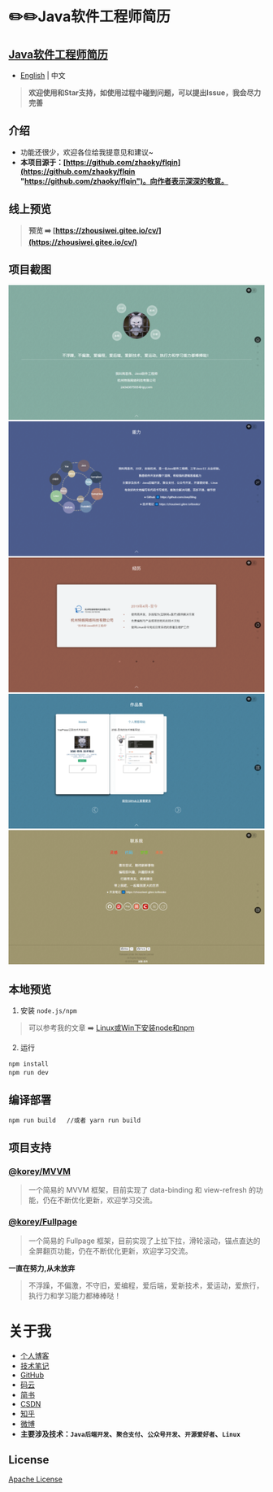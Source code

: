 # ✏️✏️Java软件工程师简历 <GitHubLink repo="JoeyBling/cv"/>

## [Java软件工程师简历](https://zhousiwei.gitee.io/cv/)

- [English](cv.en.md) | 中文

> **欢迎使用和Star支持，如使用过程中碰到问题，可以提出Issue，我会尽力完善**

## 介绍
- 功能还很少，欢迎各位给我提意见和建议~
- **本项目源于：[https://github.com/zhaoky/flqin](https://github.com/zhaoky/flqin "https://github.com/zhaoky/flqin")。向作者表示深深的敬意。**

## 线上预览

> **预览 ➡️ [https://zhousiwei.gitee.io/cv/](https://zhousiwei.gitee.io/cv/)**

## 项目截图

[![試毅-思伟的个人简历](../assets/opensource/cn/1_mini.png "試毅-思伟的个人简历")](https://zhousiwei.gitee.io/cv/ "試毅-思伟的个人简历")
[![試毅-思伟的个人简历](../assets/opensource/cn/2_mini.png "試毅-思伟的个人简历")](https://zhousiwei.gitee.io/cv/ "試毅-思伟的个人简历")
[![試毅-思伟的个人简历](../assets/opensource/cn/3_mini.png "試毅-思伟的个人简历")](https://zhousiwei.gitee.io/cv/ "試毅-思伟的个人简历")
[![試毅-思伟的个人简历](../assets/opensource/cn/4_mini.png "試毅-思伟的个人简历")](https://zhousiwei.gitee.io/cv/ "試毅-思伟的个人简历")
[![試毅-思伟的个人简历](../assets/opensource/cn/5_mini.png "試毅-思伟的个人简历")](https://zhousiwei.gitee.io/cv/ "試毅-思伟的个人简历")

## 本地预览
1. 安装 `node.js/npm`
> 可以参考我的文章 ➡️ [Linux或Win下安装node和npm](https://www.jianshu.com/p/f8b0a4f7a822)

2. 运行
```bash
npm install
npm run dev
```

## 编译部署
```bash
npm run build   //或者 yarn run build
```

## 项目支持

### [@korey/MVVM](https://github.com/zhaoky/mvvm)

> 一个简易的 MVVM 框架，目前实现了 data-binding 和 view-refresh 的功能，仍在不断优化更新，欢迎学习交流。

### [@korey/Fullpage](https://github.com/zhaoky/fullpage)

> 一个简易的 Fullpage 框架，目前实现了上拉下拉，滑轮滚动，锚点直达的全屏翻页功能，仍在不断优化更新，欢迎学习交流。

**一直在努力,从未放弃**
> 不浮躁，不偏激，不守旧，爱编程，爱后端，爱新技术，爱运动，爱旅行，执行力和学习能力都棒棒哒！

# 关于我
- [个人博客](https://zhousiwei.gitee.io/)
- [技术笔记](https://zhousiwei.gitee.io/ibooks/)
- [GitHub](https://github.com/JoeyBling)
- [码云](https://gitee.com/zhousiwei)
- [简书](https://www.jianshu.com/u/02cbf31a043a)
- [CSDN](https://blog.csdn.net/qq_30930805)
- [知乎](https://www.zhihu.com/people/joeybling)
- [微博](http://weibo.com/jayinfo)
- **主要涉及技术：`Java后端开发`、`聚合支付`、`公众号开发`、`开源爱好者`、`Linux`**

## License

[Apache License](https://github.com/JoeyBling/cv/blob/master/LICENSE)